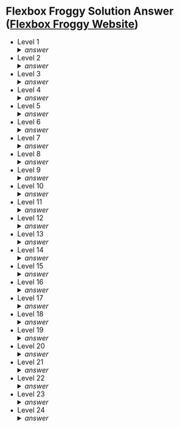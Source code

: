 # Flexbox Froggy Solution Answer<br> ([Flexbox Froggy Website](https://flexboxfroggy.com/))

<ul style="font-size:18px">
    <li>Level 1
        <details>
            <summary>
                <i>answer</i>
            </summary>
            justify-content: flex-end;
        </details>
    </li>
    <li>Level 2
        <details>
            <summary>
                <i>answer</i>
            </summary>
            justify-content: center;
        </details>
    </li>
    <li>Level 3
        <details>
            <summary>
                <i>answer</i>
            </summary>
            justify-content: space-around;
        </details>
    </li>
    <li>Level 4
        <details>
            <summary>
                <i>answer</i>
            </summary>
            justify-content: space-between;
        </details>
    </li>
    <li>Level 5
        <details>
            <summary>
                <i>answer</i>
            </summary>
            align-items: flex-end;
        </details>
    </li>
    <li>Level 6
        <details>
            <summary>
                <i>answer</i>
            </summary>
            justify-content: center;<br>align-items: center;
        </details>
    </li>
    <li>Level 7
        <details>
            <summary>
                <i>answer</i>
            </summary>
            justify-content: space-around;<br>align-items: flex-end;
        </details>
    </li>
    <li>Level 8
        <details>
            <summary>
                <i>answer</i>
            </summary>
            flex-direction: row-reverse;
        </details>
    </li>
    <li>Level 9
        <details>
            <summary>
                <i>answer</i>
            </summary>
            flex-direction: column;
        </details>
    </li>
    <li>Level 10
        <details>
            <summary>
                <i>answer</i>
            </summary>
            flex-direction: row-reverse;<br>justify-content: flex-end;
        </details>
    </li>
    <li>Level 11
        <details>
            <summary>
                <i>answer</i>
            </summary>
            flex-direction: column;<br>justify-content: flex-end;
        </details>
    </li>
    <li>Level 12
        <details>
            <summary>
                <i>answer</i>
            </summary>
            flex-direction: column-reverse;<br>justify-content: space-between;
        </details>
    </li>
    <li>Level 13
        <details>
            <summary>
                <i>answer</i>
            </summary>
            flex-direction: row-reverse;<br>justify-content: center;<br>align-items: flex-end;
        </details>
    </li>
    <li>Level 14
        <details>
            <summary>
                <i>answer</i>
            </summary>
            order: 3;
        </details>
    </li>
    <li>Level 15
        <details>
            <summary>
                <i>answer</i>
            </summary>
            order: -2;
        </details>
    </li>
    <li>Level 16
        <details>
            <summary>
                <i>answer</i>
            </summary>
            align-self: flex-end;
        </details>
    </li>
    <li>Level 17
        <details>
            <summary>
                <i>answer</i>
            </summary>
            order: 1;<br>align-self: flex-end;
        </details>
    </li>
    <li>Level 18
        <details>
            <summary>
                <i>answer</i>
            </summary>
            flex-wrap: wrap;
        </details>
    </li>
    <li>Level 19
        <details>
            <summary>
                <i>answer</i>
            </summary>
            flex-direction: column;<br>flex-wrap: wrap;
        </details>
    </li>
    <li>Level 20
        <details>
            <summary>
                <i>answer</i>
            </summary>
            flex-flow: column wrap;
        </details>
    </li>
    <li>Level 21
        <details>
            <summary>
                <i>answer</i>
            </summary>
            align-content: flex-start;
        </details>
    </li>
    <li>Level 22
        <details>
            <summary>
                <i>answer</i>
            </summary>
            align-content: flex-end;
        </details>
    </li>
    <li>Level 23
        <details>
            <summary>
                <i>answer</i>
            </summary>
            flex-direction: column-reverse;<br>align-content: center;
        </details>
    </li>
    <li>Level 24
        <details>
            <summary>
                <i>answer</i>
            </summary>
            flex-direction: column-reverse;<br>
            flex-wrap: wrap-reverse;<br>
            justify-content: center;<br>
            align-content: space-between;
        </details>
    </li>
</ul>
